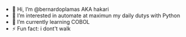 - 👋 Hi, I’m @bernardoplamas AKA hakari
- 👀 I’m interested in automate at maximun my daily dutys with Python
- 🌱 I’m currently learning COBOL
- ⚡ Fun fact: i dont't walk

<!---
bernardoplamas/bernardoplamas is a ✨ special ✨ repository because its `README.md` (this file) appears on your GitHub profile.
You can click the Preview link to take a look at your changes.
--->
